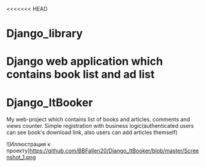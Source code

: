 <<<<<<< HEAD
# Django_library
Django web application which contains book list and ad list
=======
# Django_ItBooker
My web-project which contains list of books and articles, comments and views counter. Simple registration with business logic(authenticated users can see book's download link, also users can add articles themself)


![Иллюстрация к проекту]https://github.com/BBFallen20/Django_ItBooker/blob/master/Screenshot_1.png
